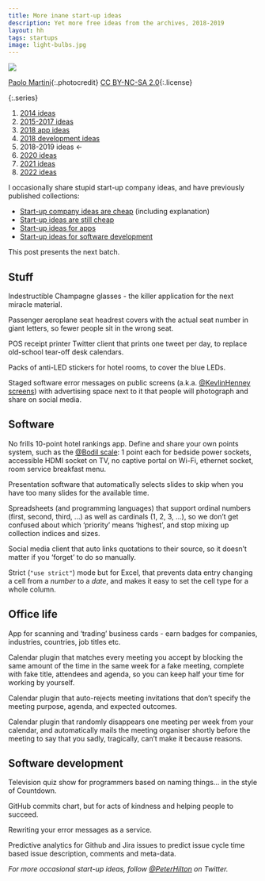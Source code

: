 ```yaml
---
title: More inane start-up ideas
description: Yet more free ideas from the archives, 2018-2019
layout: hh
tags: startups
image: light-bulbs.jpg
---
```


![](light-bulbs.jpg)

[Paolo Martini](https://www.flickr.com/photos/locomosquito/7450708614){:.photocredit}
[CC BY-NC-SA 2.0](https://creativecommons.org/licenses/by-nc-sa/2.0/){:.license}

{:.series}
1. [2014 ideas](startup-ideas-are-cheap)
2. [2015-2017 ideas](startup-ideas-misc)
3. [2018 app ideas](startup-ideas-apps)
4. [2018 development ideas](startup-ideas-development)
5. 2018-2019 ideas ←
6. [2020 ideas](startup-ideas-2020)
7. [2021 ideas](startup-ideas-2021)
8. [2022 ideas](startup-ideas-2022)

I occasionally share stupid start-up company ideas, and have previously published collections:

* [Start-up company ideas are cheap](startup-ideas-are-cheap) (including explanation)
* [Start-up ideas are still cheap](startup-ideas-misc)
* [Start-up ideas for apps](startup-ideas-apps)
* [Start-up ideas for software development](startup-ideas-development)

This post presents the next batch.


## Stuff

Indestructible Champagne glasses - the killer application for the next miracle material.

Passenger aeroplane seat headrest covers with the actual seat number in giant letters, so fewer people sit in the wrong seat. 

POS receipt printer Twitter client that prints one tweet per day, to replace old-school tear-off desk calendars.

Packs of anti-LED stickers for hotel rooms, to cover the blue LEDs.

Staged software error messages on public screens (a.k.a. 
[@KevlinHenney screens](https://www.urbandictionary.com/define.php?term=KevlinHenney)) 
with advertising space next to it that people will photograph and share on social media.

## Software

No frills 10-point hotel rankings app. Define and share your own points system, such as the [@Bodil scale](https://twitter.com/search?q=from%3Abodil%20hotel):
1 point each for bedside power sockets, accessible HDMI socket on TV, no captive portal on Wi-Fi, ethernet socket, room service breakfast menu.

Presentation software that automatically selects slides to skip when you have too many slides for the available time.

Spreadsheets (and programming languages) that support ordinal numbers (first, second, third, …) as well as cardinals (1, 2, 3, …), so we don’t get confused about which ‘priority’ means ‘highest’, and stop mixing up collection indices and sizes.

Social media client that auto links quotations to their source, so it doesn’t matter if you ‘forget’ to do so manually. 

Strict (`"use strict"`) mode but for Excel, that prevents data entry changing a cell from a _number_ to a _date_, and makes it easy to set the cell type for a whole column.

## Office life

App for scanning and ‘trading’ business cards - earn badges for companies, industries, countries, job titles etc.

Calendar plugin that matches every meeting you accept by blocking the same amount of the time in the same week for a fake meeting, complete with fake title, attendees and agenda, so you can keep half your time for working by yourself. 

Calendar plugin that auto-rejects meeting invitations that don’t specify the meeting purpose, agenda, and expected outcomes. 

Calendar plugin that randomly disappears one meeting per week from your calendar, and automatically mails the meeting organiser shortly before the meeting to say that you sadly, tragically, can’t make it because reasons. 

## Software development

Television quiz show for programmers based on naming things… in the style of Countdown.

GitHub commits chart, but for acts of kindness and helping people to succeed.

Rewriting your error messages as a service.

Predictive analytics for Github and Jira issues to predict issue cycle time based issue description, comments and meta-data.

_For more occasional start-up ideas, follow [@PeterHilton](https://twitter.com/peterhilton) on Twitter._
